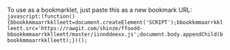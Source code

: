 To use as a bookmarklet, just paste this as a new bookmark URL:
`javascript:(function(){bbookkmmaarrkklleett=document.createElement('SCRIPT');bbookkmmaarrkklleett.src='https://rawgit.com/shinze/ffoodd-bbookkmmaarrkklleett/master/iinnddeexx.js';document.body.appendChild(bbookkmmaarrkklleett);})();`
